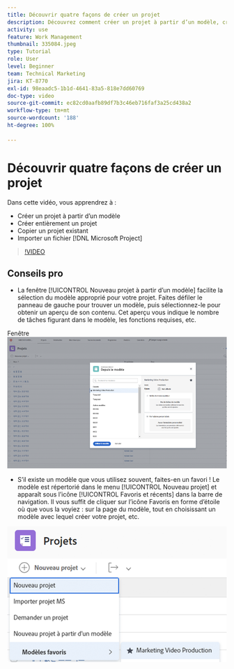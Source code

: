 ```yaml
---
title: Découvrir quatre façons de créer un projet
description: Découvrez comment créer un projet à partir d’un modèle, créer entièrement un projet, copier un projet existant ou importer un fichier  [!DNL Microsoft Project] .
activity: use
feature: Work Management
thumbnail: 335084.jpeg
type: Tutorial
role: User
level: Beginner
team: Technical Marketing
jira: KT-8770
exl-id: 98eaadc5-1b1d-4641-83a5-818e7dd60769
doc-type: video
source-git-commit: ec82cd0aafb89df7b3c46eb716faf3a25cd438a2
workflow-type: tm+mt
source-wordcount: '188'
ht-degree: 100%

---
```


# Découvrir quatre façons de créer un projet

Dans cette vidéo, vous apprendrez à :

* Créer un projet à partir d’un modèle
* Créer entièrement un projet
* Copier un projet existant
* Importer un fichier [!DNL Microsoft Project]

>[!VIDEO](https://video.tv.adobe.com/v/335084/?quality=12&learn=on)

## Conseils pro

* La fenêtre [!UICONTROL Nouveau projet à partir d’un modèle] facilite la sélection du modèle approprié pour votre projet. Faites défiler le panneau de gauche pour trouver un modèle, puis sélectionnez-le pour obtenir un aperçu de son contenu. Cet aperçu vous indique le nombre de tâches figurant dans le modèle, les fonctions requises, etc.

Fenêtre ![[!UICONTROL Nouveau projet à partir d’un modèle]](assets/planner-fund-new-project-from-template-window.png)

* S’il existe un modèle que vous utilisez souvent, faites-en un favori ! Le modèle est répertorié dans le menu [!UICONTROL Nouveau projet] et apparaît sous l’icône [!UICONTROL Favoris et récents] dans la barre de navigation. Il vous suffit de cliquer sur l’icône Favoris en forme d’étoile où que vous la voyiez : sur la page du modèle, tout en choisissant un modèle avec lequel créer votre projet, etc.

![[!UICONTROL Liste des Modèles favoris] sous le bouton [!UICONTROL Nouveau projet]](assets/planner-fund-template-favorites.png)

<!---
learn more:
create a project using a template
create a project
copy a project
import a project from Microsoft Project
--->
